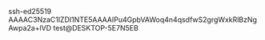 ssh-ed25519 AAAAC3NzaC1lZDI1NTE5AAAAIPu4GpbVAWoq4n4qsdfwS2grgWxkRlBzNgAwpa2a+lVD test@DESKTOP-5E7N5EB
